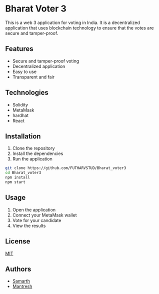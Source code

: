 # Bharat Voter 3

This is a web 3 application for voting in India. It is a decentralized application that uses blockchain technology to ensure that the votes are secure and tamper-proof.

## Features

- Secure and tamper-proof voting
- Decentralized application
- Easy to use
- Transparent and fair

## Technologies

- Solidity
- MetaMask
- hardhat
- React

## Installation

1. Clone the repository
2. Install the dependencies
3. Run the application

```bash
git clone https://github.com/FUTHARVSTUD/Bharat_voter3
cd Bharat_voter3
npm install
npm start
```

## Usage

1. Open the application
2. Connect your MetaMask wallet
3. Vote for your candidate
4. View the results

## License

[MIT](https://choosealicense.com/licenses/mit/)

## Authors

- [Samarth](https://www.github.com/FUTHARVSTUD)
- [Mantresh](https://github.com/mantreshkhurana)
